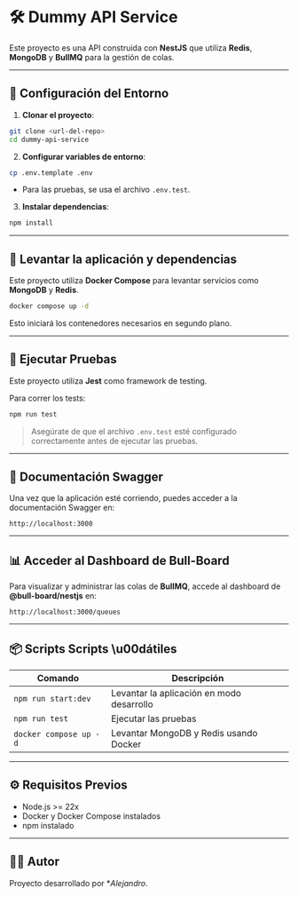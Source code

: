 # 🛠 Dummy API Service

Este proyecto es una API construida con **NestJS** que utiliza **Redis**, **MongoDB** y **BullMQ** para la gestión de colas.

---

## 🚀 Configuración del Entorno

1. **Clonar el proyecto**:

```bash
git clone <url-del-repo>
cd dummy-api-service
```

2. **Configurar variables de entorno**:

```bash
cp .env.template .env
```

- Para las pruebas, se usa el archivo `.env.test`.

3. **Instalar dependencias**:

```bash
npm install
```

---

## 🐳 Levantar la aplicación y dependencias

Este proyecto utiliza **Docker Compose** para levantar servicios como **MongoDB** y **Redis**.

```bash
docker compose up -d
```

Esto iniciará los contenedores necesarios en segundo plano.

---

## 💪 Ejecutar Pruebas

Este proyecto utiliza **Jest** como framework de testing.

Para correr los tests:

```bash
npm run test
```

> Asegúrate de que el archivo `.env.test` esté configurado correctamente antes de ejecutar las pruebas.

---

## 📄 Documentación Swagger

Una vez que la aplicación esté corriendo, puedes acceder a la documentación Swagger en:

```
http://localhost:3000
```

---

## 📊 Acceder al Dashboard de Bull-Board

Para visualizar y administrar las colas de **BullMQ**, accede al dashboard de **@bull-board/nestjs** en:

```
http://localhost:3000/queues
```

---

## 📦 Scripts  Scripts \u00dátiles

| Comando                | Descripción                                 |
| ---------------------- | ------------------------------------------- |
| `npm run start:dev`     | Levantar la aplicación en modo desarrollo   |
| `npm run test`          | Ejecutar las pruebas                       |
| `docker compose up -d`  | Levantar MongoDB y Redis usando Docker      |

---

## ⚙️ Requisitos Previos

- Node.js >= 22x
- Docker y Docker Compose instalados
- npm instalado

---

## 👨‍💼 Autor

Proyecto desarrollado por **Alejandro*.

